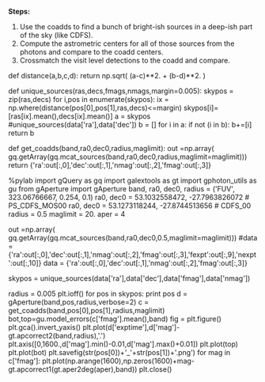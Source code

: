 **Steps:**
1. Use the coadds to find a bunch of bright-ish sources in a deep-ish part of the sky (like CDFS).
2. Compute the astrometric centers for all of those sources from the photons and compare to the coadd centers.
3. Crossmatch the visit level detections to the coadd and compare.

def distance(a,b,c,d):
    return np.sqrt( (a-c)**2. + (b-d)**2. )

def unique_sources(ras,decs,fmags,nmags,margin=0.005):
    skypos = zip(ras,decs)
    for i,pos in enumerate(skypos):
        ix = np.where(distance(pos[0],pos[1],ras,decs)<=margin)
        skypos[i]=[ras[ix].mean(),decs[ix].mean()]
    a = skypos #unique_sources(data['ra'],data['dec'])
    b = []
    for i in a:
        if not (i in b):
            b+=[i]
    return b

def get_coadds(band,ra0,dec0,radius,maglimit):
    out =np.array( gq.getArray(gq.mcat_sources(band,ra0,dec0,radius,maglimit=maglimit)))
    return {'ra':out[:,0],'dec':out[:,1],'nmag':out[:,2],'fmag':out[:,3]}

%pylab
import gQuery as gq
import galextools as gt
import gphoton_utils as gu
from gAperture import gAperture
band, ra0, dec0, radius = ('FUV', 323.06766667, 0.254, 0.1)
ra0, dec0 = 53.1032558472, -27.7963826072 # PS_CDFS_MOS00
ra0, dec0 = 53.1273118244, -27.8744513656 # CDFS_00
radius = 0.5
maglimit = 20.
aper = 4

out =np.array( gq.getArray(gq.mcat_sources(band,ra0,dec0,0.5,maglimit=maglimit)))
#data = {'ra':out[:,0],'dec':out[:,1],'nmag':out[:,2],'fmag':out[:,3],'fexpt':out[:,9],'nexpt':out[:,10]}
data = {'ra':out[:,0],'dec':out[:,1],'nmag':out[:,2],'fmag':out[:,3]}

skypos = unique_sources(data['ra'],data['dec'],data['fmag'],data['nmag'])

radius = 0.005
plt.ioff()
for pos in skypos:
    print pos
    d = gAperture(band,pos,radius,verbose=2)
    c = get_coadds(band,pos[0],pos[1],radius,maglimit)
    bot,top=gu.model_errors(c['fmag'].mean(),band)
    fig = plt.figure()
    plt.gca().invert_yaxis()
    plt.plot(d['exptime'],d['mag']-gt.apcorrect2(band,radius),'.')
    plt.axis([0,1600.,d['mag'].min()-0.01,d['mag'].max()+0.01])
    plt.plot(top)
    plt.plot(bot)
    plt.savefig(str(pos[0])+'_'+str(pos[1])+'.png')
    for mag in c['fmag']:
        plt.plot(np.arange(1600),np.zeros(1600)+mag-gt.apcorrect1(gt.aper2deg(aper),band))
    plt.close()


